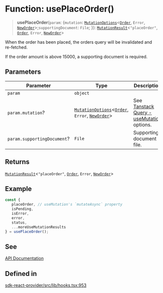 # Function: usePlaceOrder()

> **usePlaceOrder**(`param`: \{`mutation`: [`MutationOptions`](/docs/packages/sdk-react-provider/type-aliases/MutationOptions.md)\<[`Order`](/docs/packages/sdk-react-provider/interfaces/Order.md), `Error`, [`NewOrder`](/docs/packages/sdk-react-provider/type-aliases/NewOrder.md)\>;`supportingDocument`: `File`; \}): [`MutationResult`](/docs/packages/sdk-react-provider/type-aliases/MutationResult.md)\<`"placeOrder"`, [`Order`](/docs/packages/sdk-react-provider/interfaces/Order.md), `Error`, [`NewOrder`](/docs/packages/sdk-react-provider/type-aliases/NewOrder.md)\>

When the order has been placed, the orders query will be invalidated and re-fetched.

If the order amount is above 15000, a supporting document is required.

## Parameters

| Parameter | Type | Description |
| ------ | ------ | ------ |
| `param` | `object` |  |
| `param.mutation`? | [`MutationOptions`](/docs/packages/sdk-react-provider/type-aliases/MutationOptions.md)\<[`Order`](/docs/packages/sdk-react-provider/interfaces/Order.md), `Error`, [`NewOrder`](/docs/packages/sdk-react-provider/type-aliases/NewOrder.md)\> | See [Tanstack Query - useMutation](https://tanstack.com/query/latest/docs/framework/react/reference/useMutation) options. |
| `param.supportingDocument`? | `File` | Supporting document file. |

## Returns

[`MutationResult`](/docs/packages/sdk-react-provider/type-aliases/MutationResult.md)\<`"placeOrder"`, [`Order`](/docs/packages/sdk-react-provider/interfaces/Order.md), `Error`, [`NewOrder`](/docs/packages/sdk-react-provider/type-aliases/NewOrder.md)\>

## Example

```ts
const {
   placeOrder, // useMutation's `mutateAsync` property
   isPending,
   isError,
   error,
   status,
   ...moreUseMutationResults
} = usePlaceOrder();
```

## See

[API Documentation](https://monerium.dev/api-docs#operation/post-orders|)

## Defined in

[sdk-react-provider/src/lib/hooks.tsx:953](https://github.com/monerium/js-monorepo/blob/main/packages/sdk-react-provider/src/lib/hooks.tsx#L953)
